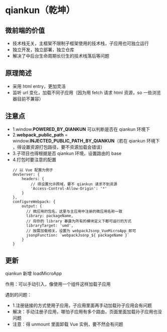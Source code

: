 # qiankun（乾坤）

## 微前端的价值

- 技术栈无关，主框架不限制子框架使用的技术栈，子应用也可独立运行
- 独立开发，独立部署，独立仓库
- 解决了中后台生命周期长衍生的技术栈落后等问题

## 原理简述

- 采用 html entry，更加灵活
- 监听 url 变化，加载不同子应用（因为用 fetch 请求 html 资源，so 一些浏览器目前不兼容）

## 注意点

- 1.window.__POWERED_BY_QIANKUN__ 可以判断是否在 qiankun 环境下
- 2.__webpack_public_path__ = window.__INJECTED_PUBLIC_PATH_BY_QIANKUN__（若在 qiankun 环境下 ，得设置资源打包路径，要不资源加载会错误）
- 3.子项目也得根据是否 qiankun 环境，设置路由的 base
- 4.打包时要注意的配置
    ```
    // 以 Vue 配置为例子
    devServer: {
        headers: {
            // 得设置允许跨域，要不 qiankun 请求不到资源
            'Access-Control-Allow-Origin': '*'
        }
    },
    configureWebpack: {
        output: {
          // 微应用的包名，这里与主应用中注册的微应用名称一致
          library: packageName,
          // 将你的 library 暴露为所有的模块定义下都可运行的方式
          libraryTarget: 'umd',
          // 按需加载相关，设置为 webpackJsonp_VueMicroApp 即可
          jsonpFunction: `webpackJsonp_${ packageName }`
        }
    }

    ```



## 更新

qiankun 新增 loadMicroApp

作用：可以手动引入，像使用一个组件这样加载子应用

遇到的问题：
- 1.注册链接的方式使用子应用，子应用里面再手动加载孙子应用会有问题
- 解决：手动注册子应用，哪怕子应用有多个路由，页面里面加载孙子应用也没问题
- 注意：得 unmount 里面卸载 Vue 实例，要不然会有问题

